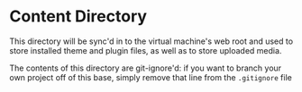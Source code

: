 # Content Directory

This directory will be sync'd in to the virtual machine's web root and used to store installed theme and plugin files, as well as to store uploaded media.

The contents of this directory are git-ignore'd: if you want to branch your own project off of this base, simply remove that line from the `.gitignore` file
